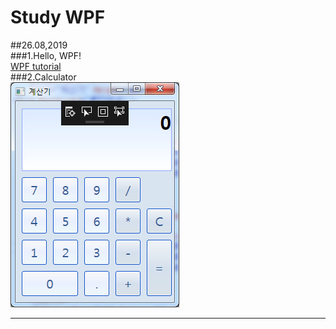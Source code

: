 Study WPF
=========  
##26.08,2019  
###1.Hello, WPF!  
[WPF tutorial](https://wpf-tutorial.com/getting-started/hello-wpf/)  
###2.Calculator  
![Calculator](/ReadMe/Calculator.png)  
<hr/>  
